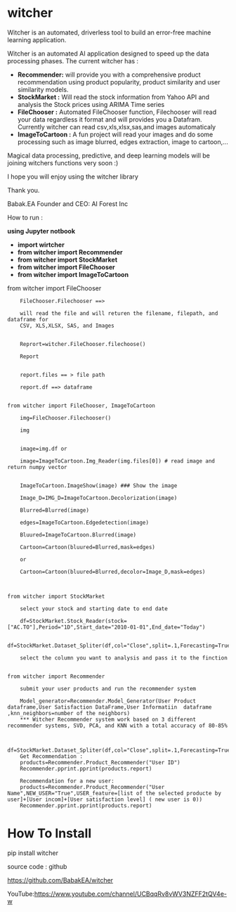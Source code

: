 # witcher
Witcher is an automated, driverless tool to build an error-free machine learning application.


Witcher is an automated AI application designed to speed up the data processing phases.
The current witcher has :

<UL>

<li><B>Recommender:</B> will provide you with a comprehensive product recommendation using product popularity, product similarity and user similarity models.</li>


<li><B>StockMarket :</B> Will read the stock information from Yahoo API and analysis the Stock prices using ARIMA Time series</li>


<li><B>FileChooser :</B> Automated FileChooser function, Filechooser will read your data regardless it format and will provides you a Datafram. Currently witcher can read csv,xls,xlsx,sas,and images automaticaly </li>


<li><B>ImageToCartoon :</B> A fun project will read your images and do some processing such as image blurred, edges extraction, image to cartoon,...</li>
</UL>


 
Magical data processing, predictive, and deep learning models will be joining witchers functions very soon :)

I hope you will enjoy using the witcher library


Thank you. 


Babak.EA
Founder and CEO: AI Forest Inc




How to run : 

<b> using Jupyter notbook </b> 

<UL>

<li><B>import wirtcher </B></li>
<li><B>from witcher import Recommender</B></li>
<li><B>from witcher import StockMarket</B></li>
<li><B>from witcher import FileChooser</B></li>
<li><B>from witcher import ImageToCartoon</B></li>
</UL>


from witcher import FileChooser

        FileChooser.Filechooser ==>
		
        will read the file and will returen the filename, filepath, and dataframe for
        CSV, XLS,XLSX, SAS, and Images
		

        Reprort=witcher.FileChooser.filechoose()
		
        Report
		

        report.files == > file path
		
        report.df ==> dataframe
		

    from witcher import FileChooser, ImageToCartoon
	
        img=FileChooser.Filechooser()
		
        img
		

        image=img.df or
		
        image=ImageToCartoon.Img_Reader(img.files[0]) # read image and return numpy vector
		

        ImageToCartoon.ImageShow(image) ### Show the image
		
        Image_D=IMG_D=ImageToCartoon.Decolorization(image)
		
        Blurred=Blurred(image)
		
        edges=ImageToCartoon.Edgedetection(image)
		
        Bluured=ImageToCartoon.Blurred(image)
		
        Cartoon=Cartoon(bluured=Blurred,mask=edges)
		
        or
		
        Cartoon=Cartoon(bluured=Blurred,decolor=Image_D,mask=edges)
		


    from witcher import StockMarket
	
        select your stock and starting date to end date
		
        df=StockMarket.Stock_Reader(stock=["AC.TO"],Period="1D",Start_date="2010-01-01",End_date="Today")
		
        df=StockMarket.Dataset_Spliter(df,col="Close",split=.1,Forecasting=True)
		
        select the column you want to analysis and pass it to the finction 


	from witcher import Recommender
	
        submit your user products and run the recommender system
		
        Model_generator=Recommender.Model_Generator(User Product dataframe,User Satisfaction DataFrame,User Informatiin  dataframe ,knn_neighbors=number of the neighbors) 
		*** Witcher Recommender system work based on 3 different recommender systems, SVD, PCA, and KNN with a total accuracy of 80-85%
										

        df=StockMarket.Dataset_Spliter(df,col="Close",split=.1,Forecasting=True)
		Get Recommendation : 
		products=Recommender.Product_Recommender("User ID")
		Recommender.pprint.pprint(products.report)
		
        Recommendation for a new user: 
		products=Recommender.Product_Recommender("User Name",NEW_USER="True",USER_feature=[list of the selected producte by user]+[User incom]+[User satisfaction level] ( new user is 0))
		Recommender.pprint.pprint(products.report)


# How To Install

pip install witcher 



source code : github

https://github.com/BabakEA/witcher


YouTube:https://www.youtube.com/channel/UCBqqRv8vWV3NZFF2tQV4e-w


